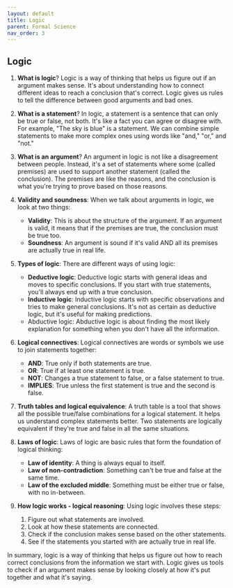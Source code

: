 ```yaml
---
layout: default
title: Logic
parent: Formal Science
nav_order: 3
---
```


## Logic

1. **What is logic**? Logic is a way of thinking that helps us figure out if an argument makes sense. It's about understanding how to connect different ideas to reach a conclusion that's correct. Logic gives us rules to tell the difference between good arguments and bad ones.

2. **What is a statement**? In logic, a statement is a sentence that can only be true or false, not both. It's like a fact you can agree or disagree with. For example, "The sky is blue" is a statement. We can combine simple statements to make more complex ones using words like "and," "or," and "not."

3. **What is an argument**? An argument in logic is not like a disagreement between people. Instead, it's a set of statements where some (called premises) are used to support another statement (called the conclusion). The premises are like the reasons, and the conclusion is what you're trying to prove based on those reasons.

4. **Validity and soundness**: When we talk about arguments in logic, we look at two things:
    - **Validity**: This is about the structure of the argument. If an argument is valid, it means that if the premises are true, the conclusion must be true too.
    - **Soundness**: An argument is sound if it's valid AND all its premises are actually true in real life.

5. **Types of logic**: There are different ways of using logic:
    - **Deductive logic**: Deductive logic starts with general ideas and moves to specific conclusions. If you start with true statements, you'll always end up with a true conclusion.
    - **Inductive logic**: Inductive logic starts with specific observations and tries to make general conclusions. It's not as certain as deductive logic, but it's useful for making predictions.
    - Abductive logic: Abductive logic is about finding the most likely explanation for something when you don't have all the information.

6. **Logical connectives**: Logical connectives are words or symbols we use to join statements together:
    - **AND**: True only if both statements are true.
    - **OR**: True if at least one statement is true.
    - **NOT**: Changes a true statement to false, or a false statement to true.
    - **IMPLIES**: True unless the first statement is true and the second is false.

7. **Truth tables and logical equivalence**: A truth table is a tool that shows all the possible true/false combinations for a logical statement. It helps us understand complex statements better. Two statements are logically equivalent if they're true and false in all the same situations.

8. **Laws of logic**: Laws of logic are basic rules that form the foundation of logical thinking:
    - **Law of identity**: A thing is always equal to itself.
    - **Law of non-contradiction**: Something can't be true and false at the same time.
    - **Law of the excluded middle**: Something must be either true or false, with no in-between.

9. **How logic works - logical reasoning**: Using logic involves these steps:
    1. Figure out what statements are involved.
    2. Look at how these statements are connected.
    3. Check if the conclusion makes sense based on the other statements.
    4. See if the statements you started with are actually true in real life.

In summary, logic is a way of thinking that helps us figure out how to reach correct conclusions from the information we start with. Logic gives us tools to check if an argument makes sense by looking closely at how it's put together and what it's saying.
